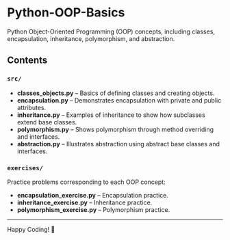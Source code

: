 # Python-OOP-Basics
Python Object-Oriented Programming (OOP) concepts, including classes, encapsulation, inheritance, polymorphism, and abstraction.

## Contents

### `src/`
- **classes_objects.py** – Basics of defining classes and creating objects.
- **encapsulation.py** – Demonstrates encapsulation with private and public attributes.
- **inheritance.py** – Examples of inheritance to show how subclasses extend base classes.
- **polymorphism.py** – Shows polymorphism through method overriding and interfaces.
- **abstraction.py** – Illustrates abstraction using abstract base classes and interfaces.

### `exercises/`
Practice problems corresponding to each OOP concept:
- **encapsulation_exercise.py** – Encapsulation practice.
- **inheritance_exercise.py** – Inheritance practice.
- **polymorphism_exercise.py** – Polymorphism practice.

---

Happy Coding! 🎉
